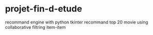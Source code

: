 # projet-fin-d-etude
recommand  engine with python tkinter
recommand  top 20 movie using collaborative filtring item-item 
